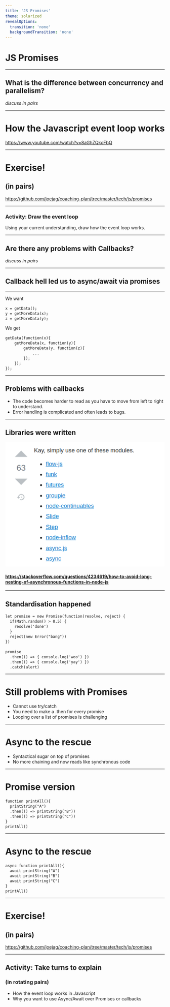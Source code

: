 ```yaml
---
title: 'JS Promises'
theme: solarized
revealOptions:
  transition: 'none'
  backgroundTransition: 'none'
---
```


# JS Promises

---

<!-- Connection -->

## What is the difference between concurrency and parallelism?

_discuss in pairs_

---

<!-- Content -->

# How the Javascript event loop works

https://www.youtube.com/watch?v=8aGhZQkoFbQ

---

<!-- Concrete Practice -->

# Exercise!

## (in pairs)

https://github.com/joejag/coaching-plan/tree/master/tech/js/promises

---

<!-- Conclusion -->

### Activity: Draw the event loop

Using your current understanding, draw how the event loop works.

---

<!---






 PART 2






-->

<!-- Connection -->

## Are there any problems with Callbacks?

_discuss in pairs_

---

<!-- Content -->

## Callback hell led us to async/await via promises

---

We want

```
x = getData();
y = getMoreData(x);
z = getMoreData(y);
```

We get

```
getData(function(x){
    getMoreData(x, function(y){
        getMoreData(y, function(z){
            ...
        });
    });
});
```

---

## Problems with callbacks

- The code becomes harder to read as you have to move from left to right to understand.
- Error handling is complicated and often leads to bugs.

---

## Libraries were written

![](./images/promise_choices.png)

#### https://stackoverflow.com/questions/4234619/how-to-avoid-long-nesting-of-asynchronous-functions-in-node-js

---

## Standardisation happened

```
let promise = new Promise(function(resolve, reject) {
  if(Math.random() > 0.5) {
    resolve('done')
  }
  reject(new Error("bang"))
})

promise
  .then(() => { console.log('woo') })
  .then(() => { console.log('yay') })
  .catch(alert)
```

---

# Still problems with Promises

- Cannot use try/catch
- You need to make a .then for every promise
- Looping over a list of promises is challenging

---

# Async to the rescue

- Syntactical sugar on top of promises
- No more chaining and now reads like synchronous code

---

# Promise version

```
function printAll(){
  printString("A")
  .then(() => printString("B"))
  .then(() => printString("C"))
}
printAll()
```

---

# Async to the rescue

```
async function printAll(){
  await printString("A")
  await printString("B")
  await printString("C")
}
printAll()
```

---

<!-- Concrete Practice -->

# Exercise!

## (in pairs)

https://github.com/joejag/coaching-plan/tree/master/tech/js/promises

---

<!-- Conclusion -->

## Activity: Take turns to explain

### (in rotating pairs)

- How the event loop works in Javascript
- Why you want to use Async/Await over Promises or callbacks
